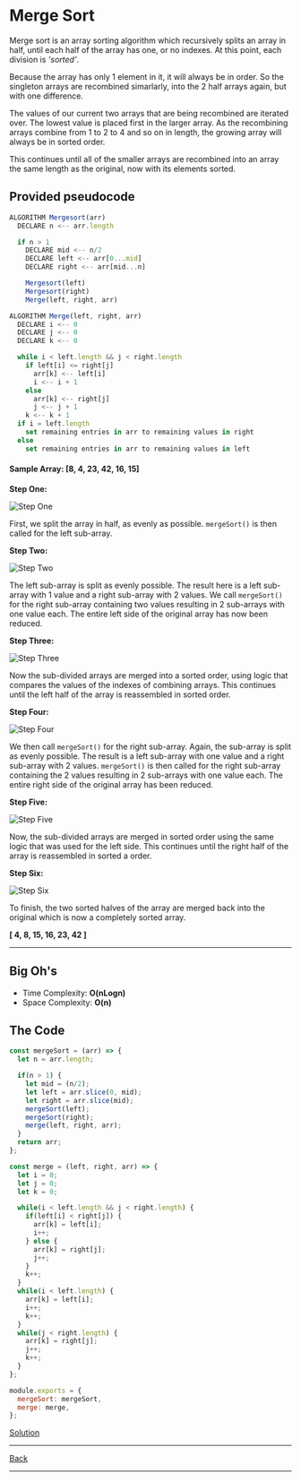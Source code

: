 # Merge Sort

Merge sort is an array sorting algorithm which recursively splits an array in half, until each half of the array has one, or no indexes. At this point, each division is *'sorted'*.

Because the array has only 1 element in it, it will always be in order. So the singleton arrays are recombined simarlarly, into the 2 half arrays again, but with one difference.

The values of our current two arrays that are being recombined are iterated over. The lowest value is placed first in the larger array. As the recombining arrays combine from 1 to 2 to 4 and so on in length, the growing array will always be in sorted order.

This continues until all of the smaller arrays are recombined into an array the same length as the original, now with its elements sorted.

## Provided pseudocode

~~~js
ALGORITHM Mergesort(arr)
  DECLARE n <-- arr.length

  if n > 1
    DECLARE mid <-- n/2
    DECLARE left <-- arr[0...mid]
    DECLARE right <-- arr[mid...n]

    Mergesort(left)
    Mergesort(right)
    Merge(left, right, arr)

ALGORITHM Merge(left, right, arr)
  DECLARE i <-- 0
  DECLARE j <-- 0
  DECLARE k <-- 0

  while i < left.length && j < right.length
    if left[i] <= right[j]
      arr[k] <-- left[i]
      i <-- i + 1
    else
      arr[k] <-- right[j]
      j <-- j + 1
    k <-- k + 1
  if i = left.length
    set remaining entries in arr to remaining values in right
  else
    set remaining entries in arr to remaining values in left
~~~

#### Sample Array: [8, 4, 23, 42, 16, 15]

**Step One:**

![Step One](./assets/mS-step-1.png)

First,  we split the array in half, as evenly as possible. `mergeSort()` is then called for the left sub-array.

**Step Two:**

![Step Two](./assets/mS-step-2.png)

The left sub-array is split as evenly possible. The result here is a left sub-array with 1 value and a right sub-array with 2 values. We call `mergeSort()` for the right sub-array containing two values resulting in 2 sub-arrays with one value each. The entire left side of the original array has now been reduced.

**Step Three:**

![Step Three](./assets/mS-step-3.png)

Now the sub-divided arrays are merged into a sorted order, using logic that compares the values of the indexes of combining arrays. This continues until the left half of the array is reassembled in sorted order.

**Step Four:**

![Step Four](./assets/mS-step-4.png)

We then call `mergeSort()` for the right sub-array. Again, the sub-array is split as evenly possible. The result is a left sub-array with one value and a right sub-array with 2 values. `mergeSort()` is then called for the right sub-array containing the 2 values resulting in 2 sub-arrays with one value each. The entire right side of the original array has been reduced.

**Step Five:**

![Step Five](./assets/mS-step-5.png)

Now, the sub-divided arrays are merged in sorted order using the same logic that was used for the left side. This continues until the right half of the array is reassembled in sorted a order.

**Step Six:**

![Step Six](./assets/mS-step-6.png)

To finish, the two sorted halves of the array are merged back into the original which is now a completely sorted array.

**[ 4, 8, 15, 16, 23, 42 ]**

---

## Big Oh's

- Time Complexity: **O(nLogn)**
- Space Complexity: **O(n)**

## The Code

~~~js
const mergeSort = (arr) => {
  let n = arr.length;

  if(n > 1) {
    let mid = (n/2);
    let left = arr.slice(0, mid);
    let right = arr.slice(mid);
    mergeSort(left);
    mergeSort(right);
    merge(left, right, arr);
  }
  return arr;
};

const merge = (left, right, arr) => {
  let i = 0;
  let j = 0;
  let k = 0;

  while(i < left.length && j < right.length) {
    if(left[i] < right[j]) {
      arr[k] = left[i];
      i++;
    } else {
      arr[k] = right[j];
      j++;
    }
    k++;
  }
  while(i < left.length) {
    arr[k] = left[i];
    i++;
    k++;
  }
  while(j < right.length) {
    arr[k] = right[j];
    j++;
    k++;
  }
};

module.exports = {
  mergeSort: mergeSort,
  merge: merge,
};
~~~

[Solution](/mergeSort/mergeSort.js)

---
[Back](/README.md)

---
